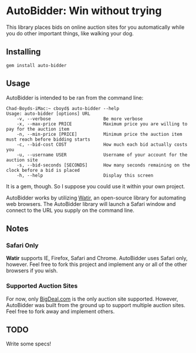 # AutoBidder: Win without trying

This library places bids on online auction sites for you automatically while you do other important things, like walking your dog.

## Installing

    gem install auto-bidder
    
## Usage

AutoBidder is intended to be ran from the command line:

    Chad-Boyds-iMac:~ cboyd$ auto-bidder --help
    Usage: auto-bidder [options] URL
        -v, --verbose                    Be more verbose
        -x, --max-price PRICE            Maximum price you are willing to pay for the auction item
        -n, --min-price [PRICE]          Minimum price the auction item must reach before bidding starts
        -c, --bid-cost COST              How much each bid actually costs you
        -u, --username USER              Username of your account for the auction site
        -s, --bid-seconds [SECONDS]      How many seconds remaining on the clock before a bid is placed
        -h, --help                       Display this screen
        
It is a gem, though.  So I suppose you could use it within your own project.

AutoBidder works by utilizing [Watir](http://watir.com), an open-source library for automating web browsers.  The AutoBidder library will launch a Safari window and connect to the URL you supply on the command line.

## Notes

### Safari Only

**Watir** supports IE, Firefox, Safari and Chrome.  AutoBidder uses Safari only, however.  Feel free to fork this project and implement any or all of the other browsers if you wish.

### Supported Auction Sites

For now, only [BigDeal.com](http://www.bigdeal.com) is the only auction site supported.  However, AutoBidder was built from the ground up to support multiple auction sites.  Feel free to fork away and implement others.

## TODO

Write some specs!